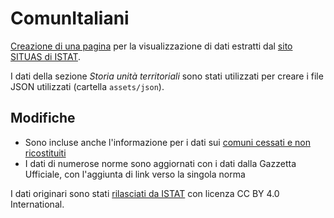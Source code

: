 # ComunItaliani

[Creazione di una pagina](https://comunitalia.github.io/) per la visualizzazione di dati estratti dal [sito SITUAS di ISTAT](https://situas.istat.it/).

I dati della sezione _Storia unità territoriali_ sono stati utilizzati per creare i file JSON utilizzati (cartella `assets/json`).

## Modifiche

* Sono incluse anche l'informazione per i dati sui [comuni cessati e non ricostituiti](https://situas.istat.it/web/#/home/in-evidenza?id=128&dateFrom=1861-03-17)
* I dati di numerose norme sono aggiornati con i dati dalla Gazzetta Ufficiale, con l'aggiunta di link verso la singola norma 

I dati originari sono stati [rilasciati da ISTAT](https://www.istat.it/note-legali/) con licenza CC BY 4.0 International.

